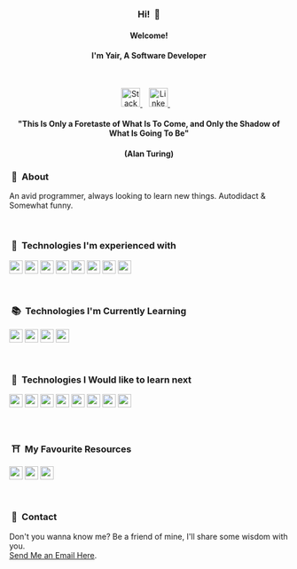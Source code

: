 <h3 align="center">Hi! &nbsp;👋</h3>
<h4 align="center">Welcome!</h4>
<h4 align="center">I'm Yair, A Software Developer</h4>

<br/>

<p align="center">
<a href="https://stackoverflow.com/users/19658198/yair-d">
  <img alt="Stack Overflow" height="34" src="https://upload.wikimedia.org/wikipedia/commons/e/ef/Stack_Overflow_icon.svg" />
</a>
&nbsp;&nbsp;
<a href="https://www.linkedin.com/in/yair-daboul-337945246/">
  <img alt="LinkedIn" height="34" src="https://img.icons8.com/color/50/000000/linkedin.png" />
</a>
&nbsp;&nbsp;&nbsp;
</p>

<h4 align="center">"This Is Only a Foretaste of What Is To Come, and Only the Shadow of What Is Going To Be"</h4>
<h4 align="center">(Alan Turing)</h4>


### &nbsp;💬&nbsp; About

An avid programmer, always looking to learn new things.
Autodidact & Somewhat funny.

<br>

### &nbsp;🚀&nbsp; Technologies I'm experienced with

<p>
<img src="https://img.shields.io/badge/javascript-F7DF1E.svg?&style=for-the-badge&logo=javascript&logoColor=white" height="24"/>
<img src="https://img.shields.io/badge/React-11cafb.svg?&style=for-the-badge&logo=react&logoColor=white" height="24"/>
<img src="https://img.shields.io/badge/node.js-026e00.svg?&style=for-the-badge&logo=node.js&logoColor=white" height="24"/>
<img src="https://img.shields.io/badge/Express-388888.svg?&style=for-the-badge&logo=Express&logoColor=white" height="24"/>
<img src="https://img.shields.io/badge/mongo-10aa50.svg?&style=for-the-badge&logo=mongodb&logoColor=white" height="24"/>
<img src="	https://img.shields.io/badge/MySQL-00000F?style=for-the-badge&logo=mysql&logoColor=white" height="24"/>
<img src="https://img.shields.io/badge/HTML-red.svg?&style=for-the-badge&logo=html5&logoColor=white" height="24"/>
<img src="https://img.shields.io/badge/css-0397e0.svg?&style=for-the-badge&logo=css3&logoColor=white" height="24"/>
</p>

<br>

### &nbsp;📚&nbsp; Technologies I'm Currently Learning

<p>
<img src="https://img.shields.io/badge/Typesctipt-3178C6.svg?&style=for-the-badge&logo=typescript&logoColor=white" height="24"/>
<img src="https://img.shields.io/badge/Redux-764ABC.svg?&style=for-the-badge&logo=redux&logoColor=white" height="24"/>
<img src="https://img.shields.io/badge/React%20Native-11cafb.svg?&style=for-the-badge&logo=react&logoColor=white" height="24"/>
<img src="https://img.shields.io/badge/Heroku-430098?style=for-the-badge&logo=heroku&logoColor=white" height="24"/>
</p>

<br>

### &nbsp;🌠&nbsp; Technologies I Would like to learn next

<p>
<img src="https://img.shields.io/badge/Angular-DD0031?style=for-the-badge&logo=angular&logoColor=white" height="24"/>
<img src="https://img.shields.io/badge/python-blue.svg?&style=for-the-badge&logo=python&logoColor=white" height="24"/>
<img src="https://img.shields.io/badge/Flask-111111.svg?&style=for-the-badge&logo=flask&logoColor=white" height="24"/>
<img src="https://img.shields.io/badge/Vue-41b883.svg?&style=for-the-badge&logo=Vue.js&logoColor=white" height="24"/>
<img src="https://img.shields.io/badge/Java-ED8B00?style=for-the-badge&logo=java&logoColor=white" height="24"/>
<img src="https://img.shields.io/badge/C%20Sharp-239120.svg?&style=for-the-badge&logo=c-sharp&logoColor=white" height="24"/>
<img src="https://img.shields.io/badge/.net-512BD4.svg?&style=for-the-badge&logo=.net&logoColor=white" height="24"/>
<img src="https://img.shields.io/badge/SASS-cf649a.svg?&style=for-the-badge&logo=sass&logoColor=white" height="24"/>
</p>

<br>

### &nbsp;⛩️&nbsp; My Favourite Resources 

<p>
<img src="https://img.shields.io/badge/Udemy-EC5252?style=for-the-badge&logo=Udemy&logoColor=white" height="24"/>
<img src="https://img.shields.io/badge/Coursera-0056D2?style=for-the-badge&logo=Coursera&logoColor=white" height="24"/>
<img src="https://img.shields.io/badge/Future%20Learn-000000?style=for-the-badge&logo=futurelearn&logoColor=white" height="24"/>

</p>

<br>


### &nbsp;🤙&nbsp; Contact

Don't you wanna know me? 
Be a friend of mine,
I'll share some wisdom with you.
<br>
<a href="mailto:yairdaboul@gmail.com">Send Me an Email Here</a>.
